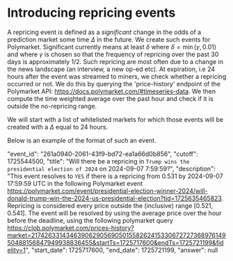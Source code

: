 # Introducing repricing events

A repricing event is defined as a *significant* change in the odds of a prediction market some time $\Delta$ in the future. We create such events for Polymarket. Significant currently means at least $\delta$ where $\delta = \min(\gamma, 0.01)$ and where $\gamma$ is chosen so that the frequency of repricing over the past 30 days is approximately 1/2. Such repricing are most often due to a change in the news landscape (an interview, a new op-ed etc). At expiration, i.e 24 hours after the event was streamed to miners, we check whether a repricing occurred or not. We do this by querying the 'price-history' endpoint of the Polymarket API: https://docs.polymarket.com/#timeseries-data. We then compute the time weighted average over the past hour and check if it is outside the no-repricing range.

We will start with a list of whitelisted markets for which those events will be created with a $\Delta$ equal to 24 hours.

Below is an example of the format of such an event.

   "event_id": "261a0940-2061-43f9-bd72-ea1a66d0b856",
      "cutoff": 1725544500,
      "title": "Will there be a repricing in `Trump wins the presidential election of 2024` on 2024-09-07  7:59:59?",
      "description": "This event resolves to `YES` if there is a repricing from 0.531 by 2024-09-07  17:59:59 UTC in the following Polymarket event https://polymarket.com/event/presidential-election-winner-2024/will-donald-trump-win-the-2024-us-presidential-election?tid=1725635465823. Repricing is considered every price outside the (inclusive) range [0.521, 0.541]. The event will be resolved by using the average price over the hour before the deadline, using the following polymarket query  https://clob.polymarket.com/prices-history?market=21742633143463906290569050155826241533067272736897614950488156847949938836455&startTs=1725717600&endTs=1725721199&fidelity=1",
      "start_date": 1725717600,
      "end_date": 1725721199,
      "answer": null